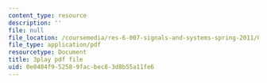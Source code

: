 ```yaml
---
content_type: resource
description: ''
file: null
file_location: /coursemedia/res-6-007-signals-and-systems-spring-2011/0e0484f952589facbec83d8b55a11fe6_TkMsVwzd1C0.pdf
file_type: application/pdf
resourcetype: Document
title: 3play pdf file
uid: 0e0484f9-5258-9fac-bec8-3d8b55a11fe6
---
```

